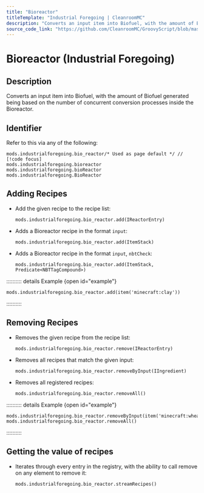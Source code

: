 ```yaml
---
title: "Bioreactor"
titleTemplate: "Industrial Foregoing | CleanroomMC"
description: "Converts an input item into Biofuel, with the amount of Biofuel generated being based on the number of concurrent conversion processes inside the Bioreactor."
source_code_link: "https://github.com/CleanroomMC/GroovyScript/blob/master/src/main/java/com/cleanroommc/groovyscript/compat/mods/industrialforegoing/BioReactor.java"
---
```


# Bioreactor (Industrial Foregoing)

## Description

Converts an input item into Biofuel, with the amount of Biofuel generated being based on the number of concurrent conversion processes inside the Bioreactor.

## Identifier

Refer to this via any of the following:

```groovy:no-line-numbers {1}
mods.industrialforegoing.bio_reactor/* Used as page default */ // [!code focus]
mods.industrialforegoing.bioreactor
mods.industrialforegoing.bioReactor
mods.industrialforegoing.BioReactor
```


## Adding Recipes

- Add the given recipe to the recipe list:

    ```groovy:no-line-numbers
    mods.industrialforegoing.bio_reactor.add(IReactorEntry)
    ```

- Adds a Bioreactor recipe in the format `input`:

    ```groovy:no-line-numbers
    mods.industrialforegoing.bio_reactor.add(ItemStack)
    ```

- Adds a Bioreactor recipe in the format `input`, `nbtCheck`:

    ```groovy:no-line-numbers
    mods.industrialforegoing.bio_reactor.add(ItemStack, Predicate<NBTTagCompound>)
    ```

:::::::::: details Example {open id="example"}
```groovy:no-line-numbers
mods.industrialforegoing.bio_reactor.add(item('minecraft:clay'))
```

::::::::::

## Removing Recipes

- Removes the given recipe from the recipe list:

    ```groovy:no-line-numbers
    mods.industrialforegoing.bio_reactor.remove(IReactorEntry)
    ```

- Removes all recipes that match the given input:

    ```groovy:no-line-numbers
    mods.industrialforegoing.bio_reactor.removeByInput(IIngredient)
    ```

- Removes all registered recipes:

    ```groovy:no-line-numbers
    mods.industrialforegoing.bio_reactor.removeAll()
    ```

:::::::::: details Example {open id="example"}
```groovy:no-line-numbers
mods.industrialforegoing.bio_reactor.removeByInput(item('minecraft:wheat_seeds'))
mods.industrialforegoing.bio_reactor.removeAll()
```

::::::::::

## Getting the value of recipes

- Iterates through every entry in the registry, with the ability to call remove on any element to remove it:

    ```groovy:no-line-numbers
    mods.industrialforegoing.bio_reactor.streamRecipes()
    ```
